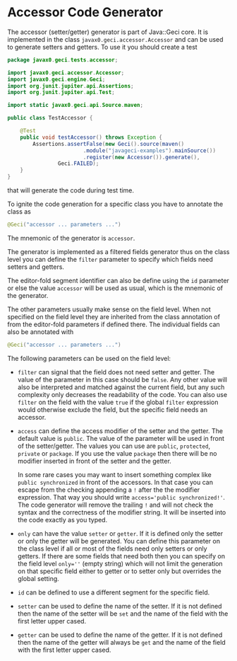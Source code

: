 # Accessor Code Generator

The accessor (setter/getter) generator is part of Java::Geci core. It is
implemented in the class `javax0.geci.accessor.Accessor` and can be used
to generate setters and getters. To use it you should create a test

<!-- USE SNIPPET */TestAccessor -->
```java
package javax0.geci.tests.accessor;

import javax0.geci.accessor.Accessor;
import javax0.geci.engine.Geci;
import org.junit.jupiter.api.Assertions;
import org.junit.jupiter.api.Test;

import static javax0.geci.api.Source.maven;

public class TestAccessor {

    @Test
    public void testAccessor() throws Exception {
        Assertions.assertFalse(new Geci().source(maven()
                        .module("javageci-examples").mainSource())
                        .register(new Accessor()).generate(),
                Geci.FAILED);
    }
}
```

that will generate the code during test time.

To ignite the code generation for a specific class you have to annotate
the class as

```java
@Geci("accessor ... parameters ...")
```

The mnemonic of the generator is `accessor`.

The generator is implemented as a filtered fields generator thus on the
class level you can define the `filter` parameter to specify which
fields need setters and getters.

The editor-fold segment identifier can also be define using the `id`
parameter or else the value `accessor` will be used as usual, which is
the mnemonic of the generator.

The other parameters usually make sense on the field level. When not
specified on the field level they are inherited from the class
annotation of from the editor-fold parameters if defined there. The
individual fields can also be annotated with

```java
@Geci("accessor ... parameters ...")
```

The following parameters can be used on the field level:

* `filter` can signal that the field does not need setter and getter.
  The value of the parameter in this case should be `false`. Any other
  value will also be interpreted and matched against the current field,
  but any such complexity only decreases the readability of the code.
  You can also use `filter` on the field with the value `true` if the
  global `filter` expression would otherwise exclude the field, but the
  specific field needs an accessor.
    
* `access` can define the access modifier of the setter and the getter.
  The default value is `public`. The value of the parameter will be used
  in front of the setter/getter. The values you can use are `public`,
  `protected`, `private` or `package`. If you use the value `package`
  then there will be no modifier inserted in front of the setter and the
  getter.
  
  In some rare cases you may want to insert something complex like
  `public synchronized` in front of the accessors. In that case you can
  escape from the checking appending a `!` after the the modifier
  expression. That way you should write `access='public synchronized!'`.
  The code generator will remove the trailing `!` and will not check the
  syntax and the correctness of the modifier string. It will be inserted
  into the code exactly as you typed.
  
* `only` can have the value `setter` or `getter`. If it is defined only
  the setter or only the getter will be generated. You can define this
  parameter on the class level if all or most of the fields need only
  setters or only getters. If there are some fields that need both then
  you can specify on the field level `only=''` (empty string) which will
  not limit the generation on that specific field either to getter or to
  setter only but overrides the global setting.
  
* `id` can be defined to use a different segment for the specific field.

*  `setter` can be used to define the name of the setter. If it is not
  defined then the name of the setter will be `set` and the name of the
  field with the first letter upper cased.
 
* `getter` can be used to define the name of the getter. If it is not
  defined then the name of the getter will always be `get` and the name
  of the field with the first letter upper cased.
